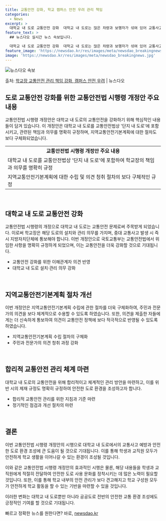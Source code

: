 ```yaml
---
title: 교통안전 강화, 학교 캠퍼스 안전 우려 관리 책임
categories:
  - News
excerpt: >
  대학교 내 도로 교통안전 강화  대학교 내 도로는 많은 차량과 보행자가 섞여 있어 교통사고의 위험이 높은 공…
feature_text: >
  ## 뉴스다오 실시간 뉴스 속보입니다.

  대학교 내 도로 교통안전 강화  대학교 내 도로는 많은 차량과 보행자가 섞여 있어 교통사고의 위험이 높은 공…
feature_image: 'https://newsdao.kr/res/images/meta/newsdao_breakingnews.jpg'
image: 'https://newsdao.kr/res/images/meta/newsdao_breakingnews.jpg'
---
```


![뉴스다오 속보](https://newsdao.kr/res/images/meta/newsdao_breakingnews.jpg)

<p>출처: <a href="https://newsdao.kr/4701" rel="dofollow">학교장 교통안전 관리 책임 강화, 캠퍼스 안전 우려</a> | 뉴스다오</p>

<h2 data-ke-size="size26">도로 교통안전 강화를 위한 교통안전법 시행령 개정안 주요 내용</h2>
교통안전법 시행령 개정안은 대학교 내 도로의 교통안전을 강화하기 위해 핵심적인 내용들이 담겨 있습니다. 이 개정안은 대학교 내 도로를 교통안전법상 '단지 내 도로'에 포함시키고, 관련된 책임과 의무를 명확히 규정하며, 지역교통안전기본계획에 대한 절차도 보다 구체화되었습니다.

<table>
  <tr>
    <td style="text-align: center; height: 17px;"><b>교통안전법 시행령 개정안 주요 내용</b></td>
  </tr>
  <tr>
    <td>대학교 내 도로를 교통안전법상 '단지 내 도로'에 포함하여 학교장의 책임과 의무를 명확히 규정</td>
  </tr>
  <tr>
    <td>지역교통안전기본계획에 대한 수립 및 의견 청취 절차의 보다 구체적인 규정</td>
  </tr>
</table>

<p data-ke-size="size16">&nbsp;</p>

<h2 data-ke-size="size26">대학교 내 도로 교통안전 강화</h2>
교통안전법 시행령의 개정으로 대학교 내 도로는 교통안전 문제로써 주목받게 되었습니다. 이로써 학교장은 해당 도로의 설치와 관리 의무를 가지며, 중대 교통사고 발생 시 즉시 지방자치단체에 통보해야 합니다. 이번 개정안으로 국토교통부는 교통안전법에서 위임한 사항을 명확히 규정하게 되었으며, 이는 교통안전을 더욱 강화할 것으로 기대됩니다. 

<ul>
  <li>교통안전 강화를 위한 이해관계자 의견 반영</li>
  <li>대학교 내 도로 설치·관리 의무 강화</li>
</ul>

<p data-ke-size="size16">&nbsp;</p>

<h2 data-ke-size="size26">지역교통안전기본계획 절차 개선</h2>
이번 개정안은 지역교통안전기본계획 수립에 관한 절차를 더욱 구체화하여, 주민과 전문가의 의견을 보다 체계적으로 수용할 수 있도록 하였습니다. 또한, 의견을 제출한 자들에게는 더 신속하게 통보하여 의견이 교통안전 정책에 보다 적극적으로 반영될 수 있도록 하였습니다.

<ul>
  <li>지역교통안전기본계획 수립 절차의 구체화</li>
  <li>주민과 전문가의 의견 청취 과정 강화</li>
</ul>

<p data-ke-size="size16">&nbsp;</p>

<h2 data-ke-size="size26">합리적 교통안전 관리 체계 마련</h2>
대학교 내 도로의 교통안전을 위해 합리적이고 체계적인 관리 방안을 마련하고, 이를 위반 시의 제재 규정도 명확히 규정하여 안전한 도로 환경을 조성하고자 합니다.

<ul>
  <li>합리적 교통안전 관리를 위한 지침과 기준 마련</li>
  <li>정기적인 점검과 개선 절차의 마련</li>
</ul>

<p data-ke-size="size16">&nbsp;</p>

<h2 data-ke-size="size26">결론</h2>
이번 교통안전법 시행령 개정안의 시행으로 대학교 내 도로에서의 교통사고 예방과 안전한 도로 환경 조성에 큰 도움이 될 것으로 기대됩니다. 이를 통해 학생과 교직원 모두가 안전하게 학교 생활을 이어나갈 수 있는 환경이 조성될 것입니다.

이와 같은 교통안전법 시행령 개정안의 효과적인 시행은 물론, 해당 내용들을 학생과 교직원에게 적절히 전달하여 안전한 도로 사용 문화를 정착시키는 데 많은 노력이 필요할 것입니다. 또한, 이를 통해 학교 내부의 안전 관리가 보다 견고해지고 학교 구성원 모두가 안전하게 학교 활동을 할 수 있는 기반을 마련할 수 있을 것입니다.

이러한 변화는 대학교 내 도로뿐만 아니라 공공도로 전반의 안전한 교통 환경 조성에도 긍정적인 기여를 할 것으로 기대됩니다. 

빠르고 정확한 뉴스를 원한다면? 바로, <a href="https://newsdao.kr" rel="dofollow">newsdao.kr</a>


